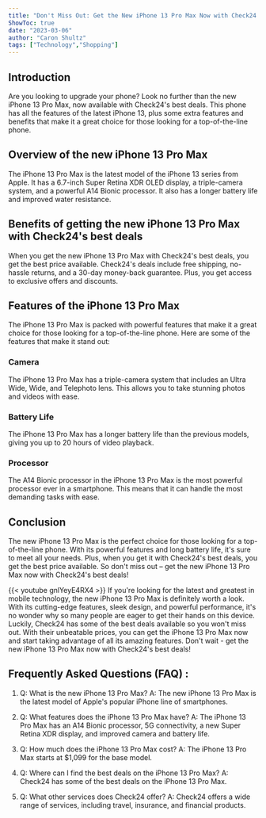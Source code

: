 ```yaml
---
title: "Don't Miss Out: Get the New iPhone 13 Pro Max Now with Check24's Best Deals!"
ShowToc: true 
date: "2023-03-06"
author: "Caron Shultz" 
tags: ["Technology","Shopping"]
---
```

## Introduction 
Are you looking to upgrade your phone? Look no further than the new iPhone 13 Pro Max, now available with Check24's best deals. This phone has all the features of the latest iPhone 13, plus some extra features and benefits that make it a great choice for those looking for a top-of-the-line phone. 

## Overview of the new iPhone 13 Pro Max 
The iPhone 13 Pro Max is the latest model of the iPhone 13 series from Apple. It has a 6.7-inch Super Retina XDR OLED display, a triple-camera system, and a powerful A14 Bionic processor. It also has a longer battery life and improved water resistance. 

## Benefits of getting the new iPhone 13 Pro Max with Check24's best deals 
When you get the new iPhone 13 Pro Max with Check24's best deals, you get the best price available. Check24's deals include free shipping, no-hassle returns, and a 30-day money-back guarantee. Plus, you get access to exclusive offers and discounts. 

## Features of the iPhone 13 Pro Max 
The iPhone 13 Pro Max is packed with powerful features that make it a great choice for those looking for a top-of-the-line phone. Here are some of the features that make it stand out: 

### Camera 
The iPhone 13 Pro Max has a triple-camera system that includes an Ultra Wide, Wide, and Telephoto lens. This allows you to take stunning photos and videos with ease. 

### Battery Life 
The iPhone 13 Pro Max has a longer battery life than the previous models, giving you up to 20 hours of video playback. 

### Processor 
The A14 Bionic processor in the iPhone 13 Pro Max is the most powerful processor ever in a smartphone. This means that it can handle the most demanding tasks with ease. 

## Conclusion 
The new iPhone 13 Pro Max is the perfect choice for those looking for a top-of-the-line phone. With its powerful features and long battery life, it's sure to meet all your needs. Plus, when you get it with Check24's best deals, you get the best price available. So don't miss out – get the new iPhone 13 Pro Max now with Check24's best deals!

{{< youtube gnlYeyE4RX4 >}} 
If you're looking for the latest and greatest in mobile technology, the new iPhone 13 Pro Max is definitely worth a look. With its cutting-edge features, sleek design, and powerful performance, it's no wonder why so many people are eager to get their hands on this device. Luckily, Check24 has some of the best deals available so you won't miss out. With their unbeatable prices, you can get the iPhone 13 Pro Max now and start taking advantage of all its amazing features. Don't wait - get the new iPhone 13 Pro Max now with Check24's best deals!

## Frequently Asked Questions (FAQ) :
1. Q: What is the new iPhone 13 Pro Max?
A: The new iPhone 13 Pro Max is the latest model of Apple's popular iPhone line of smartphones.

2. Q: What features does the iPhone 13 Pro Max have?
A: The iPhone 13 Pro Max has an A14 Bionic processor, 5G connectivity, a new Super Retina XDR display, and improved camera and battery life.

3. Q: How much does the iPhone 13 Pro Max cost?
A: The iPhone 13 Pro Max starts at $1,099 for the base model.

4. Q: Where can I find the best deals on the iPhone 13 Pro Max?
A: Check24 has some of the best deals on the iPhone 13 Pro Max.

5. Q: What other services does Check24 offer?
A: Check24 offers a wide range of services, including travel, insurance, and financial products.


